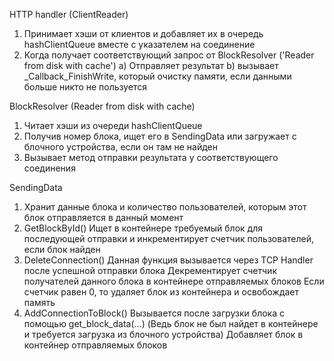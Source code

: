 
HTTP handler (ClientReader)
1) Принимает хэши от клиентов и добавляет их в очередь hashClientQueue вместе с указателем на соединение
2) Когда получает соответствующий запрос от BlockResolver ('Reader from disk with cache')
  a) Отправляет результат
  b) вызывает _Callback_FinishWrite, который очистку памяти, если данными больше никто не пользуется


BlockResolver (Reader from disk with cache)
1) Читает хэши из очереди hashClientQueue 
2) Получив номер блока, ищет его в SendingData или загружает с блочного устройства, если он там не найден
3) Вызывает метод отправки результата у соответствующего соединения

SendingData
1) Хранит данные блока и количество пользователей, которым этот блок отправляется в данный момент
2) GetBlockById()
Ищет в контейнере требуемый блок для последующей отправки и инкрементирует счетчик пользователей, если блок найден
3) DeleteConnection()
Данная функция вызывается через TCP Handler после успешной отправки блока
Декрементирует счетчик получателей данного блока в контейнере отправляемых блоков
Если счетчик равен 0, то удаляет блок из контейнера и освобождает память
4) AddConnectionToBlock()
Вызывается после загрузки блока с помощью get_block_data(...) 
(Ведь блок не был найдет в контейнере и требуется загрузка из блочного устройства)
Добавляет блок в контейнер отправляемых блоков 

